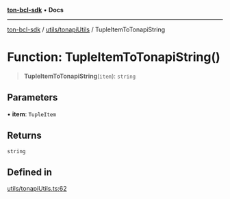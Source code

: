 [**ton-bcl-sdk**](../../../README.md) • **Docs**

***

[ton-bcl-sdk](../../../modules.md) / [utils/tonapiUtils](../README.md) / TupleItemToTonapiString

# Function: TupleItemToTonapiString()

> **TupleItemToTonapiString**(`item`): `string`

## Parameters

• **item**: `TupleItem`

## Returns

`string`

## Defined in

[utils/tonapiUtils.ts:62](https://github.com/ton-fun-tech/ton-bcl-sdk/blob/dd5e1aad56460b504ee72a0e5d189cd8ce611083/src/utils/tonapiUtils.ts#L62)

